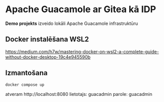 # Apache Guacamole ar Gitea kā IDP

__Demo projekts__ izveido lokāli Apache Guacamole infrastruktūru

## Docker instalēšana WSL2

https://medium.com/h7w/mastering-docker-on-wsl2-a-complete-guide-without-docker-desktop-19c4e945590b

## Izmantošana

```
docker compose up
```

atveram http://localhost:8080
lietotajs: guacadmin
parole: guacadmin